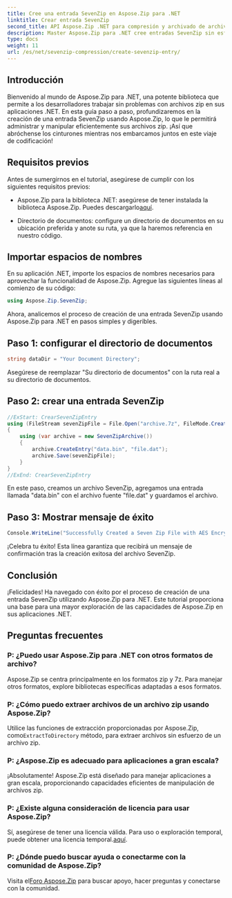 ```yaml
---
title: Cree una entrada SevenZip en Aspose.Zip para .NET
linktitle: Crear entrada SevenZip
second_title: API Aspose.Zip .NET para compresión y archivado de archivos
description: Master Aspose.Zip para .NET cree entradas SevenZip sin esfuerzo. Mejore sus aplicaciones .NET con una manipulación eficiente de archivos zip.
type: docs
weight: 11
url: /es/net/sevenzip-compression/create-sevenzip-entry/
---
```


## Introducción

Bienvenido al mundo de Aspose.Zip para .NET, una potente biblioteca que permite a los desarrolladores trabajar sin problemas con archivos zip en sus aplicaciones .NET. En esta guía paso a paso, profundizaremos en la creación de una entrada SevenZip usando Aspose.Zip, lo que le permitirá administrar y manipular eficientemente sus archivos zip. ¡Así que abróchense los cinturones mientras nos embarcamos juntos en este viaje de codificación!

## Requisitos previos

Antes de sumergirnos en el tutorial, asegúrese de cumplir con los siguientes requisitos previos:

-  Aspose.Zip para la biblioteca .NET: asegúrese de tener instalada la biblioteca Aspose.Zip. Puedes descargarlo[aquí](https://releases.aspose.com/zip/net/).

- Directorio de documentos: configure un directorio de documentos en su ubicación preferida y anote su ruta, ya que la haremos referencia en nuestro código.

## Importar espacios de nombres

En su aplicación .NET, importe los espacios de nombres necesarios para aprovechar la funcionalidad de Aspose.Zip. Agregue las siguientes líneas al comienzo de su código:

```csharp
using Aspose.Zip.SevenZip;
```

Ahora, analicemos el proceso de creación de una entrada SevenZip usando Aspose.Zip para .NET en pasos simples y digeribles.

## Paso 1: configurar el directorio de documentos

```csharp
string dataDir = "Your Document Directory";
```

Asegúrese de reemplazar "Su directorio de documentos" con la ruta real a su directorio de documentos.

## Paso 2: crear una entrada SevenZip

```csharp
//ExStart: CrearSevenZipEntry
using (FileStream sevenZipFile = File.Open("archive.7z", FileMode.Create))
{
    using (var archive = new SevenZipArchive())
    {
        archive.CreateEntry("data.bin", "file.dat");
        archive.Save(sevenZipFile);
    }
}
//ExEnd: CrearSevenZipEntry
```

En este paso, creamos un archivo SevenZip, agregamos una entrada llamada "data.bin" con el archivo fuente "file.dat" y guardamos el archivo.

## Paso 3: Mostrar mensaje de éxito

```csharp
Console.WriteLine("Successfully Created a Seven Zip File with AES Encryption Settings");
```

¡Celebra tu éxito! Esta línea garantiza que recibirá un mensaje de confirmación tras la creación exitosa del archivo SevenZip.

## Conclusión

¡Felicidades! Ha navegado con éxito por el proceso de creación de una entrada SevenZip utilizando Aspose.Zip para .NET. Este tutorial proporciona una base para una mayor exploración de las capacidades de Aspose.Zip en sus aplicaciones .NET.

## Preguntas frecuentes

### P: ¿Puedo usar Aspose.Zip para .NET con otros formatos de archivo?
Aspose.Zip se centra principalmente en los formatos zip y 7z. Para manejar otros formatos, explore bibliotecas específicas adaptadas a esos formatos.

### P: ¿Cómo puedo extraer archivos de un archivo zip usando Aspose.Zip?
 Utilice las funciones de extracción proporcionadas por Aspose.Zip, como`ExtractToDirectory` método, para extraer archivos sin esfuerzo de un archivo zip.

### P: ¿Aspose.Zip es adecuado para aplicaciones a gran escala?
¡Absolutamente! Aspose.Zip está diseñado para manejar aplicaciones a gran escala, proporcionando capacidades eficientes de manipulación de archivos zip.

### P: ¿Existe alguna consideración de licencia para usar Aspose.Zip?
 Sí, asegúrese de tener una licencia válida. Para uso o exploración temporal, puede obtener una licencia temporal.[aquí](https://purchase.aspose.com/temporary-license/).

### P: ¿Dónde puedo buscar ayuda o conectarme con la comunidad de Aspose.Zip?
 Visita el[Foro Aspose.Zip](https://forum.aspose.com/c/zip/37) para buscar apoyo, hacer preguntas y conectarse con la comunidad.
